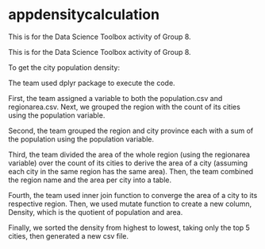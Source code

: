 # appdensitycalculation
This is for the Data Science Toolbox activity of Group 8.

This is for the Data Science Toolbox activity of Group 8.

To get the city population density:

The team used dplyr package to execute the code.

First, the team assigned a variable to both the population.csv and regionarea.csv. Next, we grouped the region with the count of its cities using the population variable.

Second, the team grouped the region and city province each with a sum of the population using the population variable.

Third, the team divided the area of the whole region (using the regionarea variable) over the count of its cities to derive the area of a city (assuming each city in the same region has the same area). Then, the team combined the region name and the area per city into a table.

Fourth, the team used inner join function to converge the area of a city to its respective region. Then, we used mutate function to create a new column, Density, which is the quotient of population and area.

Finally, we sorted the density from highest to lowest, taking only the top 5 cities, then generated a new csv file.
